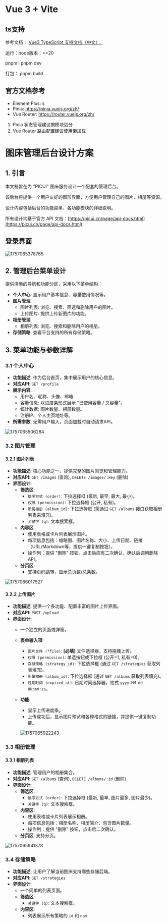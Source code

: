 # Vue 3 + Vite

## ts支持

参考文档：
[Vue3 TypeScript 支持文档（中文）：](https://cn.vuejs.org/guide/typescript/overview.html)

运行：node版本：>=20

pnpm i
pnpm dev

打包：
pnpm build

## 官方文档参考

- Element Plus: s
- Pinia: https://pinia.vuejs.org/zh/
- Vue Router: https://router.vuejs.org/zh/

1. Pinia 状态管理建议按模块划分
2. Vue Router 路由配置建议使用懒加载

# 图床管理后台设计方案

## 1. 引言

本文档旨在为 "PICUI" 图床服务设计一个配套的管理后台。

该后台将提供一个用户友好的图形界面，方便用户管理自己的图片、相册等资源。

设计内容包括后台的功能菜单、各功能模块的详细说明。

所有设计均基于官方 API 文档：[https://picui.cn/page/api-docs.html](https://picui.cn/page/api-docs.html)

## 登录界面

![1757065378765](image/README/1757065378765.png)

## 2. 管理后台菜单设计

提供清晰的导航和功能分区，采用以下菜单结构：

- **个人中心**: 显示用户基本信息、容量使用情况等。
- **图片管理**
  - 图片列表: 浏览、搜索、筛选和删除用户的图片。
  - 上传图片: 提供上传新图片的功能。
- **相册管理**
  - 相册列表: 浏览、搜索和删除用户的相册。
- **存储策略**: 查看平台支持的所有存储策略。

## 3. 菜单功能与参数详解

### 3.1 个人中心

- **功能描述**: 作为后台首页，集中展示用户的核心信息。
- **对应API**: `GET /profile`
- **展示内容**:
  - 用户名、昵称、头像、邮箱
  - 容量信息: 以进度条形式展示 "已使用容量 / 总容量"。
  - 统计数据: 图片数量、相册数量。
  - 注册IP、个人主页地址等。
- **所需参数**: 无需用户输入，页面加载时自动请求API。

![1757065506284](https://file+.vscode-resource.vscode-cdn.net/Users/ebin/code/open_source/free-picture-save/image/README/1757065506284.png)

### 3.2 图片管理

#### 3.2.1 图片列表

- **功能描述**: 核心功能之一，提供完整的图片浏览和管理能力。
- **对应API**: `GET /images` (查询), `DELETE /images/:key` (删除)
- **界面设计**:
  - **筛选区**:
    - `排序方式 (order)`: 下拉选择框 (最新, 最早, 最大, 最小)。
    - `权限 (permission)`: 下拉选择框 (公开, 私有)。
    - `所属相册 (album_id)`: 下拉选择框 (需通过 `GET /albums` 接口获取相册列表来填充)。
    - `关键字 (q)`: 文本搜索框。
  - **内容区**:
    - 使用表格或卡片列表展示图片。
    - 每项信息包括：缩略图、图片名称、大小、上传日期、链接（URL/Markdown等，提供一键复制按钮）。
    - 操作列：提供 "删除" 按钮。点击后应有二次确认，确认后调用删除API。
  - **分页区**:
    - 支持页码跳转，显示总页数/总条数。

![1757066017527](image/README/1757066017527.png)

#### 3.2.2 上传图片

- **功能描述**: 提供一个多功能、配置丰富的图片上传界面。
- **对应API**: `POST /upload`
- **界面设计**:
  - 一个独立的页面或弹窗。
  - **表单输入项**:

    - `图片文件 (*file)`: **[必填]** 文件选择器，支持拖拽上传。
    - `权限 (permission)`: 单选按钮或下拉框 (公开=1, 私有=0)。
    - `存储策略 (strategy_id)`: 下拉选择框 (通过 `GET /strategies` 获取列表填充)。
    - `所属相册 (album_id)`: 下拉选择框 (通过 `GET /albums` 获取列表填充)。
    - `过期时间 (expired_at)`: 日期时间选择器，格式 `yyyy-MM-dd HH:mm:ss`。
  - **功能**:

    - 显示上传进度条。
    - 上传成功后，显示图片预览和各种格式的链接，并提供一键复制功能。

    ![1757065922243](image/README/1757065922243.png)

### 3.3 相册管理

#### 3.3.1 相册列表

- **功能描述**: 管理用户的相册集合。
- **对应API**: `GET /albums` (查询), `DELETE /albums/:id` (删除)
- **界面设计**:
  - **筛选区**:
    - `排序方式 (order)`: 下拉选择框 (最新, 最早, 图片最多, 图片最少)。
    - `关键字 (q)`: 文本搜索框。
  - **内容区**:
    - 使用表格或卡片列表展示相册。
    - 每项信息包括：相册名称、相册简介、包含图片数量。
    - 操作列：提供 "删除" 按钮，点击后二次确认。
  - **分页区**: 支持分页。

![1757065941378](image/README/1757065941378.png)

### 3.4 存储策略

- **功能描述**: 让用户了解当前图床支持哪些存储后端。
- **对应API**: `GET /strategies`
- **界面设计**:
  - 一个简单的列表页面。
  - **筛选区**:
    - `关键字 (q)`: 文本搜索框。
  - **内容区**:
    - 列表展示所有策略的 `id` 和 `nam`
